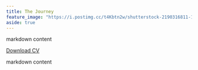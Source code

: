 ```yaml
---
title: The Journey
feature_image: "https://i.postimg.cc/t4Kbtn2w/shutterstock-2190316811-1170.webp"
aside: true
---
```


markdown content

<div class="cv-download"> 
      <a href="/assets/cv.pdf" class="button" download="my_cv">Download CV</a>
</div> 


markdown content